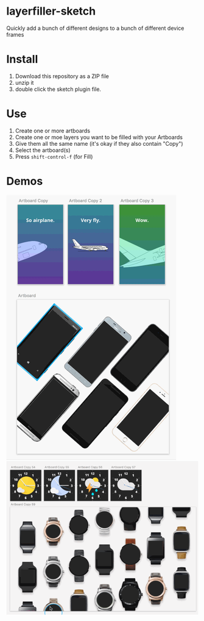 # layerfiller-sketch
Quickly add a bunch of different designs to a bunch of different device frames

# Install
1. Download this repository as a ZIP file
2. unzip it
3. double click the sketch plugin file.

# Use
1. Create one or more artboards
2. Create one or moe layers you want to be filled with your Artboards
3. Give them all the same name (it's okay if they also contain "Copy")
4. Select the artboard(s)
5. Press `shift-control-f` (for Fill)

# Demos
<img src="https://github.com/mortenjust/layerfiller-sketch/blob/master/misc/layerfiller-phone.gif?raw=true">
<img src="https://github.com/mortenjust/layerfiller-sketch/blob/master/misc/layerfiller-watch.gif?raw=true">
